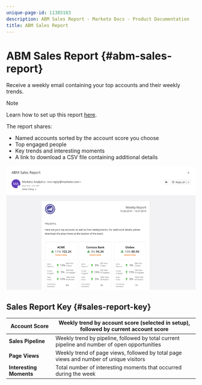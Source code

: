```yaml
---
unique-page-id: 11385183
description: ABM Sales Report - Marketo Docs - Product Documentation
title: ABM Sales Report
---
```


# ABM Sales Report {#abm-sales-report}

Receive a weekly email containing your top accounts and their weekly trends.

>[!NOTE]
>
>Learn how to set up this report [here](https://docs.marketo.com/x/drat).

The report shares:

* Named accounts sorted by the account score you choose
* Top engaged people
* Key trends and interesting moments
* A link to download a CSV file containing additional details

![](assets/one-4.png)

## Sales Report Key {#sales-report-key}

| **Account Score** |Weekly trend by account score (selected in setup), followed by current account score |
|---|---|
| **Sales Pipeline** |Weekly trend by pipeline, followed by total current pipeline and number of open opportunities |
| **Page Views** |Weekly trend of page views, followed by total page views and number of unique visitors |
| **Interesting Moments** |Total number of interesting moments that occurred during the week |
